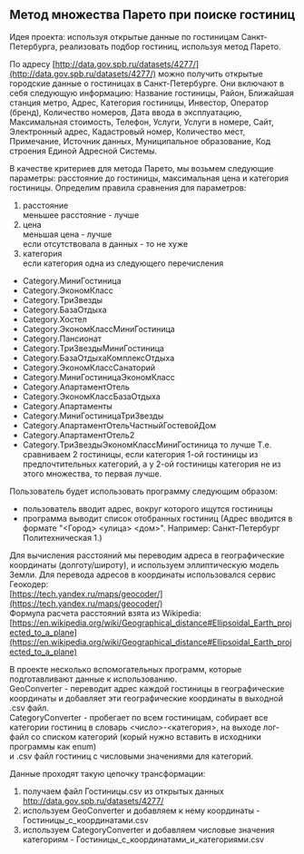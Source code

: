 ##	 Метод множества Парето при поиске гостиниц

Идея проекта: используя открытые данные по гостиницам Санкт-Петербурга, реализовать подбор гостиниц, используя метод Парето.

По адресу [http://data.gov.spb.ru/datasets/4277/](http://data.gov.spb.ru/datasets/4277/) можно получить открытые городские данные о гостиницах в Санкт-Петербурге.
Они включают в себя следующую информацию: Название гостиницы, Район, Ближайшая станция метро, Адрес, Категория гостиницы, 
Инвестор, Оператор (бренд), Количество номеров, Дата ввода в эксплуатацию, Максимальная стоимость, Телефон, Услуги, Услуги в номере, 
Сайт, Электронный адрес, Кадастровый номер, Количество мест, Примечание, Источник данных, Муниципальное образование, Код строения Единой Адресной Системы.

В качестве критериев для метода Парето, мы возьмем следующие параметры: расстояние до гостиницы, максимальная цена и категория гостиницы.
Определим правила сравнения для параметров: 
 1. расстояние  
меньшее расстояние - лучше
 2. цена  
меньшая цена - лучше  
если отсутствовала в данных - то не хуже
 3. категория  
если категория одна из следующего перечисления
  - Category.МиниГостиница
  - Category.ЭкономКласс
  - Category.ТриЗвезды
  - Category.БазаОтдыха
  - Category.Хостел
  - Category.ЭкономКлассМиниГостиница
  - Category.Пансионат
  - Category.ТриЗвездыМиниГостиница
  - Category.БазаОтдыхаКомплексОтдыха
  - Category.ЭкономКлассСанаторий
  - Category.МиниГостиницаЭкономКласс
  - Category.АпартаментОтель
  - Category.ЭкономКлассБазаОтдыха
  - Category.Апартаменты
  - Category.МиниГостиницаТриЗвезды
  - Category.АпартаментОтельЧастныйГостевойДом
  - Category.АпартаментОтель2
  - Category.ТриЗвездыЭкономКлассМиниГостиница
	то лучше
	Т.е. сравниваем 2 гостиницы, если категория 1-ой гостиницы из предпочтительных категорий, а у 2-ой гостиницы категория не из этого множества, 
	то первая лучше.
	
Пользователь будет использовать программу следующим образом:
 - пользователь вводит адрес, вокруг которого ищутся гостиницы
 - программа выводит список отобранных гостиниц
 (Адрес вводится в формате "<Город> <улица> <дом>". Например: Санкт-Петербург Политехническая 1.)
 
Для вычисления расстояний мы переводим адреса в географические координаты (долготу/широту), и используем эллиптическую модель Земли.
Для перевода адресов в координаты использовался сервис Геокодер:   
[https://tech.yandex.ru/maps/geocoder/](https://tech.yandex.ru/maps/geocoder/)  
Формула расчета расстояний взята из Wikipedia:  
[https://en.wikipedia.org/wiki/Geographical_distance#Ellipsoidal_Earth_projected_to_a_plane](https://en.wikipedia.org/wiki/Geographical_distance#Ellipsoidal_Earth_projected_to_a_plane)  

В проекте несколько вспомогательных программ, которые подготавливают данные к использованию.  
GeoConverter - переводит адрес каждой гостиницы в географические координаты и добавляет эти географические координаты в выходной .csv файл.  
CategoryConverter - пробегает по всем гостиницам, собирает все категории гостиниц в словарь <число>-<категория>, на выходе лог-файл со списком категорий (корый нужно вставить в исходники программы как enum)   
и .csv файл гостиниц с числовыми значениями для категорий.
 
Данные проходят такую цепочку трансформации:
 1. получаем файл Гостиницы.csv из открытых данных http://data.gov.spb.ru/datasets/4277/
 2. используем GeoConverter и добавляем к нему координаты - Гостиницы_с_координатами.csv
 3. используем CategoryConverter и добавляем числовые значения категориям - Гостиницы_с_координатами_и_категориями.csv
